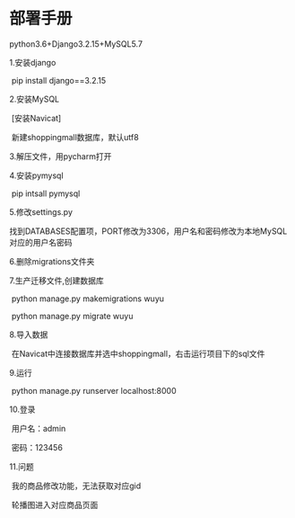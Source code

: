 # 部署手册

python3.6+Django3.2.15+MySQL5.7

1.安装django

​	pip install django==3.2.15

2.安装MySQL

​	[安装Navicat]

​	新建shoppingmall数据库，默认utf8

3.解压文件，用pycharm打开

4.安装pymysql

​	pip intsall pymysql

5.修改settings.py

​	找到DATABASES配置项，PORT修改为3306，用户名和密码修改为本地MySQL对应的用户名密码

6.删除migrations文件夹

7.生产迁移文件,创建数据库

​	python manage.py makemigrations wuyu

​	python manage.py migrate wuyu

8.导入数据

​	在Navicat中连接数据库并选中shoppingmall，右击运行项目下的sql文件

9.运行

​	python manage.py runserver localhost:8000

10.登录

​	用户名：admin

​	密码：123456

11.问题

​	我的商品修改功能，无法获取对应gid	

​	轮播图进入对应商品页面